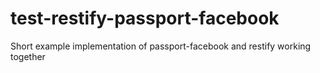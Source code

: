 test-restify-passport-facebook
==============================

Short example implementation of passport-facebook and restify working together